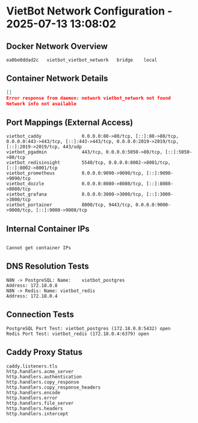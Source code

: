 # VietBot Network Configuration - 2025-07-13 13:08:02

## Docker Network Overview
```
ea0be0ddad2c   vietbot_vietbot_network   bridge    local
```

## Container Network Details
```json
[]
Error response from daemon: network vietbot_network not found
Network info not available
```

## Port Mappings (External Access)
```
vietbot_caddy               0.0.0.0:80->80/tcp, [::]:80->80/tcp, 0.0.0.0:443->443/tcp, [::]:443->443/tcp, 0.0.0.0:2019->2019/tcp, [::]:2019->2019/tcp, 443/udp
vietbot_pgadmin             443/tcp, 0.0.0.0:5050->80/tcp, [::]:5050->80/tcp
vietbot_redisinsight        5540/tcp, 0.0.0.0:8002->8001/tcp, [::]:8002->8001/tcp
vietbot_prometheus          0.0.0.0:9090->9090/tcp, [::]:9090->9090/tcp
vietbot_dozzle              0.0.0.0:8080->8080/tcp, [::]:8080->8080/tcp
vietbot_grafana             0.0.0.0:3000->3000/tcp, [::]:3000->3000/tcp
vietbot_portainer           8000/tcp, 9443/tcp, 0.0.0.0:9000->9000/tcp, [::]:9000->9000/tcp
```

## Internal Container IPs
```

Cannot get container IPs
```

## DNS Resolution Tests
```
N8N -> PostgreSQL: Name:	vietbot_postgres
Address: 172.18.0.8
N8N -> Redis: Name:	vietbot_redis
Address: 172.18.0.4
```

## Connection Tests
```
PostgreSQL Port Test: vietbot_postgres (172.18.0.8:5432) open
Redis Port Test: vietbot_redis (172.18.0.4:6379) open
```

## Caddy Proxy Status
```
caddy.listeners.tls
http.handlers.acme_server
http.handlers.authentication
http.handlers.copy_response
http.handlers.copy_response_headers
http.handlers.encode
http.handlers.error
http.handlers.file_server
http.handlers.headers
http.handlers.intercept
```
